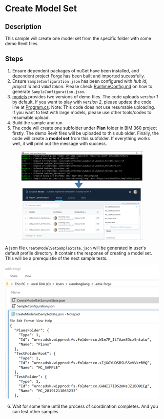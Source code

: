 # Create Model Set

## Description
This sample will create one model set from the specific folder with some demo Revit files. 

## Steps
1. Ensure dependent packages of nuGet have been installed, and dependent project [Forge ](../samples/auxiliary/Forge) has been built and imported sucessfully. 
2. Ensure ` SampleConfiguration.json ` has been configured with _hub id_, _project id_ and _valid token_. Please check [RuntimeConfig.md](../RuntimeConfig.md) on how to generate ` SampleConfiguration.json `.
3. [models](../models) provides two versions of demo files. The code uploads _version 1_ by default. If you want to play with _version 2_, please update the code line at [Program.cs]().
Note: This code does not use resumable uploading. If you want to test with large models, please use other tools/codes to resumable upload.
4. Build the sample and run.
5. The code will create one subfolder under **Plan** folder in BIM 360 project firstly. The demo Revit files will be uploaded to this sub older. Finally, the code will create a **model set** from this subfolder. If everything works well, it will print out the message with success.

  <p align="center"><img src="./images/createms.png" width="400"></p>   

A json file ` CreateModelSetSampleState.json ` will be generated in user's default profile directory. It contains the response of creating a model set. This will be a prerequistie of the next sample tests.

  <p align="center"><img src="./images/createms_state.png" width="600"></p>   

6. Wait for some time until the process of coordination completes. And you can test other samples.

